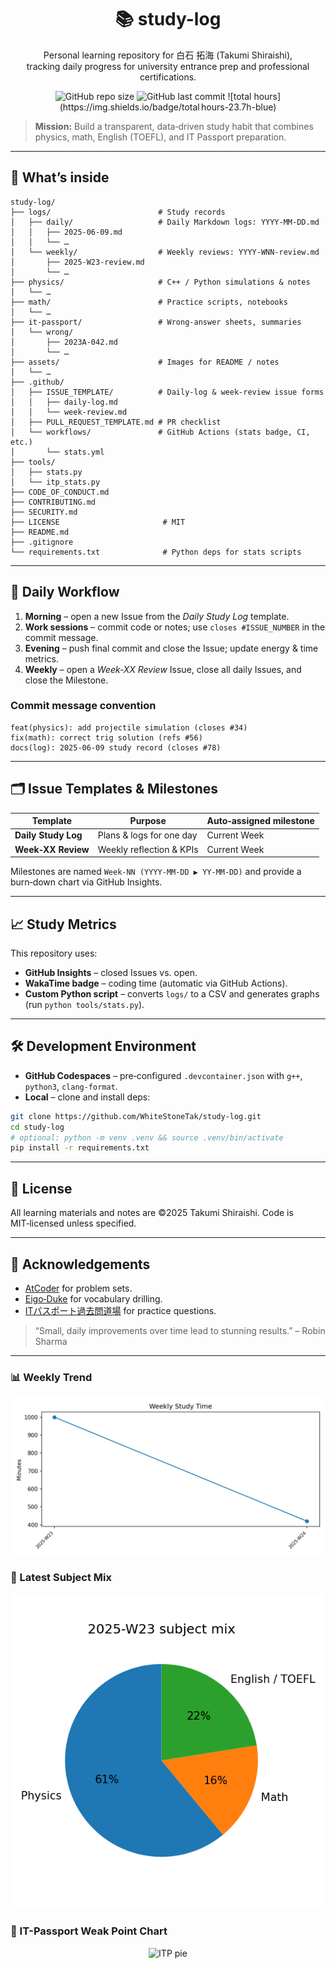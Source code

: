 <h1 align="center">📚 study-log</h1>
<p align="center">
Personal learning repository for 白石 拓海 (Takumi Shiraishi), <br>
tracking daily progress for university entrance prep and professional certifications.<br>
</p>
<p align="center">
  <img src="https://img.shields.io/github/repo-size/WhiteStoneTak/study-log" alt="GitHub repo size">
  <img src="https://img.shields.io/github/last-commit/WhiteStoneTak/study-log" alt="GitHub last commit">
![total hours](https://img.shields.io/badge/total hours-23.7h-blue)
</p>

> **Mission:** Build a transparent, data‑driven study habit that combines physics, math, English (TOEFL), and IT Passport preparation.

---

## 🌟 What’s inside

```
study-log/
├── logs/                        # Study records
│   ├── daily/                   # Daily Markdown logs: YYYY-MM-DD.md
│   │   ├── 2025-06-09.md
│   │   └── …
│   └── weekly/                  # Weekly reviews: YYYY-WNN-review.md
│       ├── 2025-W23-review.md
│       └── …
├── physics/                     # C++ / Python simulations & notes
│   └── …
├── math/                        # Practice scripts, notebooks
│   └── …
├── it-passport/                 # Wrong-answer sheets, summaries
│   └── wrong/      
│       ├── 2023A-042.md
│       └── …
├── assets/                      # Images for README / notes
│   └── …
├── .github/
│   ├── ISSUE_TEMPLATE/          # Daily-log & week-review issue forms
│   │   ├── daily-log.md
│   │   └── week-review.md
│   ├── PULL_REQUEST_TEMPLATE.md # PR checklist
│   └── workflows/               # GitHub Actions (stats badge, CI, etc.)
│       └── stats.yml
├── tools/
│   ├── stats.py
│   └── itp_stats.py
├── CODE_OF_CONDUCT.md
├── CONTRIBUTING.md
├── SECURITY.md
├── LICENSE                       # MIT
├── README.md
├── .gitignore
└── requirements.txt              # Python deps for stats scripts

```

---

## 🚀 Daily Workflow

1. **Morning** – open a new Issue from the *Daily Study Log* template.
2. **Work sessions** – commit code or notes; use `closes #ISSUE_NUMBER` in the commit message.
3. **Evening** – push final commit and close the Issue; update energy & time metrics.
4. **Weekly** – open a *Week‑XX Review* Issue, close all daily Issues, and close the Milestone.

### Commit message convention

```
feat(physics): add projectile simulation (closes #34)
fix(math): correct trig solution (refs #56)
docs(log): 2025‑06‑09 study record (closes #78)
```

---

## 🗂️ Issue Templates & Milestones

| Template            | Purpose                  | Auto‑assigned milestone |
| ------------------- | ------------------------ | ----------------------- |
| **Daily Study Log** | Plans & logs for one day | Current Week            |
| **Week‑XX Review**  | Weekly reflection & KPIs | Current Week            |

Milestones are named `Week‑NN (YYYY‑MM‑DD ▶ YY‑MM‑DD)` and provide a burn‑down chart via GitHub Insights.

---

## 📈 Study Metrics

This repository uses:

* **GitHub Insights** – closed Issues vs. open.
* **WakaTime badge** – coding time (automatic via GitHub Actions).
* **Custom Python script** – converts `logs/` to a CSV and generates graphs (run `python tools/stats.py`).

---

## 🛠️ Development Environment

* **GitHub Codespaces** – pre‑configured `.devcontainer.json` with `g++`, `python3`, `clang-format`.
* **Local** – clone and install deps:

```bash
git clone https://github.com/WhiteStoneTak/study-log.git
cd study-log
# optional: python -m venv .venv && source .venv/bin/activate
pip install -r requirements.txt
```

---

## 🔖 License

All learning materials and notes are ©2025 Takumi Shiraishi. Code is MIT‑licensed unless specified.

---

## 🙌 Acknowledgements

* [AtCoder](https://atcoder.jp/) for problem sets.
* [Eigo‑Duke](https://www.eigo-duke.com/) for vocabulary drilling.
* [ITパスポート過去問道場](https://www.itpassportsiken.com/) for practice questions.

> “Small, daily improvements over time lead to stunning results.” – Robin Sharma

---

### 📊 Weekly Trend
<p align="center">
  <img src="./stats/weekly_chart.png" alt="Weekly study time">
</p>

### 🥧 Latest Subject Mix
<p align="center">
  <img src="./stats/pies/weekly/2025-W23_pie.png" alt="Subject mix">
</p>

### 🥧 IT-Passport Weak Point Chart
<p align="center">
  <img text-align="center" src="./stats/itp_pie.png" alt="ITP pie">
</p>
